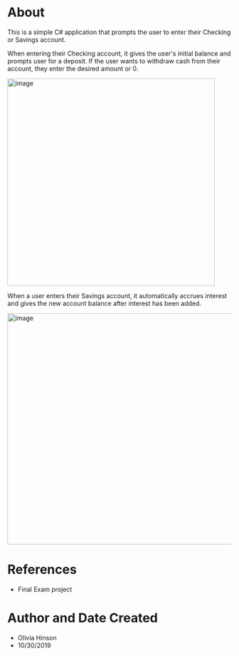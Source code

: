 # About
This is a simple C# application that prompts the user to enter their Checking or Savings account. 

When entering their Checking account, it gives the user's initial balance and prompts user for a deposit. If the user wants to withdraw cash from their account, they enter the desired amount or 0. 

<img width="466" alt="image" src="https://github.com/ohinson01/Account/assets/69820358/20f89499-1b2e-4242-b2a7-a02c35335a4a">

When a user enters their Savings account, it automatically accrues interest and gives the new account balance after interest has been added. 

<img width="520" alt="image" src="https://github.com/ohinson01/Account/assets/69820358/f82b8491-a63a-4acf-8c93-db0226ef4d87">

# References
- Final Exam project
  
# Author and Date Created
- Olivia Hinson
- 10/30/2019
